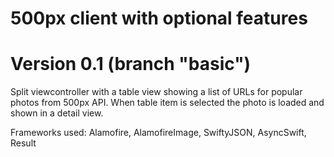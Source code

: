 # 500px client with optional features

# Version 0.1 (branch "basic") 

Split viewcontroller with a table view showing a list of URLs for popular photos from 500px API. 
When table item is selected the photo is loaded and shown in a detail view.

Frameworks used: Alamofire, AlamofireImage, SwiftyJSON, AsyncSwift, Result




